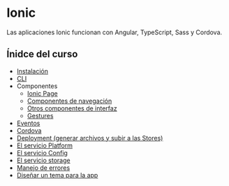 # Ionic

Las aplicaciones Ionic funcionan con Angular, TypeScript, Sass y Cordova.

## Ínidce del curso

- [Instalación](./instalacion.md)
- [CLI](./cli.md)
- Componentes
  - [Ionic Page](./ionicPage.md)
  - [Componentes de navegación](./navigation.md)
  - [Otros componentes de interfaz](./interfaz.md)
  - [Gestures](./gestures.md)
- [Eventos](./eventos.md)
- [Cordova](./cordova.md)
- [Deployment (generar archivos y subir a las Stores)](./deploy.md)
- [El servicio Platform](./platform.md)
- [El servicio Config](./config.md)
- [El servicio storage](./storage.md)
- [Manejo de errores](./errorHandler.md)
- [Diseñar un tema para la app](./tema.md)

